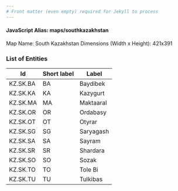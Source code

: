 ```yaml
---
# Front matter (even empty) required for Jekyll to process
---
```


#### JavaScript Alias: maps/southkazakhstan

Map Name: South Kazakhstan
Dimensions (Width x Height): 421x391





### List of Entities

 Id | Short label | Label
---|---|---
KZ.SK.BA|BA|Baydibek
KZ.SK.KA|KA|Kazygurt
KZ.SK.MA|MA|Maktaaral
KZ.SK.OR|OR|Ordabasy
KZ.SK.OT|OT|Otyrar
KZ.SK.SG|SG|Saryagash
KZ.SK.SA|SA|Sayram
KZ.SK.SR|SR|Shardara
KZ.SK.SO|SO|Sozak
KZ.SK.TO|TO|Tole Bi
KZ.SK.TU|TU|Tulkibas